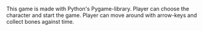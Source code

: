This game is made with Python's Pygame-library.
Player can choose the character and start the game.
Player can move around with arrow-keys and collect bones against time.
